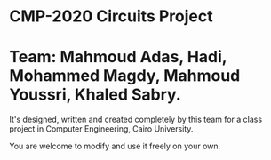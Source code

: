 # CMP-2020 Circuits Project

# Team: Mahmoud Adas, Hadi, Mohammed Magdy, Mahmoud Youssri, Khaled Sabry.

It's designed, written and created completely by this team for a class project in Computer Engineering, Cairo University.

You are welcome to modify and use it freely on your own.

